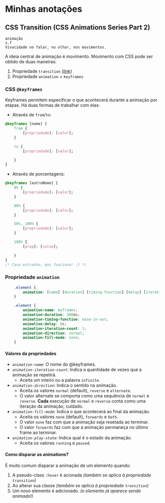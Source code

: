 # Minhas anotações

## CSS Transition (CSS Animations Series Part 2)

```
animação
s.f
Vivacidade no falar, no olhar, nos movimentos.
```

A ideia central de animação é movimento. Movimento com CSS pode ser obtido de duas maneiras:

1. Propriedade `transition` *[(link)](../transitions/anotações.md)*
2. Propriedade `animation` + `keyframes`

### CSS `@keyframes`

Keyframes permitem especificar o que acontecerá durante a animação por etapas. Há duas formas de trabalhar com elas:

- Através de `from`/`to`:

```css
@keyframes [nome] {
    from {
        [propriedade]: [valor];
    }

    to {
        [propriedade]: [valor];

    }
}
```

- Através de porcentagens:

```css
@keyframes [outroNome] {
    0% {
        [propriedade]: [valor];
    }

    80% {
        [propriedade]: [valor];
    }

    50%, 100% {
        [propriedade]: [valor];
    }

    100% {
        [prop]: [value];

    }
}
/* Caso estranho, mas funciona! :} */
```

### Propriedade `animation`

```css
    .element {
        animation: [name] [duration] [timing-function] [delay] [iteration-count] [direction] [fill-mode] [play-state];
    }

    .element {
        animation-name: myframes;
        animation-duration: 300ms;
        animation-timing-function: ease-in-out;
        animation-delay: 0s;
        animation-iteration-count: 1;
        animation-direction: normal;
        animation-fill-mode: none;
    }
```

#### Valores da propriedades

- *`animation-name`*: O nome do \@keyframes.
- *`animation-iteration-count`*: Indica a quantidade de vezes que a animação se repetirá.
    - Aceita um inteiro ou a palavra `infinite`.
- *`animation-direction`*: Indica o sentido na animação.
    - Aceita os valores `normal` (default), `reverse` e `alternate`.
    - O valor alternate se comporta como uma sequência de `normal` e `reverse`. **Cada** execução de `normal` e `reverse` conta como uma iteração da animação, cuidado.
- *`animation-fill-mode`*: Indica o que acontecerá ao final da animação.
    - Aceita os valores `none` (default), `forwards` e `both`.
    - O valor `none` faz com que a animação seja resetada ao terminar.
    - O valor `forwards` faz com que a animação permaneça no último frame ao terminar.
- *`animation-play-state`*: Indica qual é o estado da animação.
    - Aceita os valores `running` e `paused`.

#### Como disparar as animations?

É muito comum disparar a animação de um elemento quando:

1. A pseudo-class `:hover` é acionada *(também se aplica à propriedade `transition`)*
2. Ao alterar sua classe *(também se aplica à propriedade `transition`)*
3. Um novo elemento é adicionado. *(o elemento já aparece sendo animado!)*
